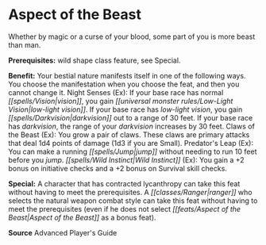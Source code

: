 ﻿---
cssclass: [feats]

---
# Aspect of the Beast

Whether by magic or a curse of your blood, some part of you is more beast than man.

**Prerequisites:** wild shape class feature, see Special.

**Benefit:** Your bestial nature manifests itself in one of the following ways. You choose the manifestation when you choose the feat, and then you cannot change it. 
Night Senses (Ex): If your base race has normal _[[spells/Vision|vision]]_, you gain _[[universal monster rules/Low-Light Vision|low-light vision]]_. If your base race has _low-light vision_, you gain _[[spells/Darkvision|darkvision]]_ out to a range of 30 feet. If your base race has _darkvision_, the range of your _darkvision_ increases by 30 feet. 
Claws of the Beast (Ex): You grow a pair of claws. These claws are primary attacks that deal 1d4 points of damage (1d3 if you are Small). 
Predator's Leap (Ex): You can make a running _[[spells/Jump|jump]]_ without needing to run 10 feet before you _jump_. 
_[[spells/Wild Instinct|Wild Instinct]]_ (Ex): You gain a +2 bonus on initiative checks and a +2 bonus on Survival skill checks.

**Special:** A character that has contracted lycanthropy can take this feat without having to meet the prerequisites. A _[[classes/Ranger|ranger]]_ who selects the natural weapon combat style can take this feat without having to meet the prerequisites (even if he does not select _[[feats/Aspect of the Beast|Aspect of the Beast]]_ as a bonus feat).

**Source** Advanced Player's Guide